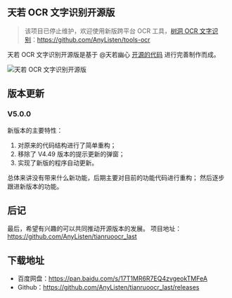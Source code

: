 ## 天若 OCR 文字识别开源版
> 该项目已停止维护，欢迎使用新版跨平台 OCR 工具，[树洞 OCR 文字识别](https://github.com/AnyListen/tools-ocr)：https://github.com/AnyListen/tools-ocr

天若 OCR 文字识别开源版是基于 @天若幽心  [开源的代码](https://github.com/tianruoyouxin/tianruoocr_last) 进行完善制作而成。

![天若 OCR 文字识别开源版](http://img.luooqi.com/FqgLxwq7qu7_OLBr5HYO_bi7Rpbw)

## 版本更新
### V5.0.0
新版本的主要特性：
1. 对原来的代码结构进行了简单重构；
2. 移除了 V4.49 版本的提示更新的弹窗；
3. 实现了新版的程序自动更新。

总体来讲没有带来什么新功能，后期主要对目前的功能代码进行重构；
然后逐步跟进新版本的功能。

## 后记
最后，希望有兴趣的可以共同推动开源版本的发展。
项目地址：https://github.com/AnyListen/tianruoocr_last

## 下载地址
- 百度网盘：https://pan.baidu.com/s/17T1MR6R7EQ4zvgeokTMFeA
- Github：https://github.com/AnyListen/tianruoocr_last/releases
